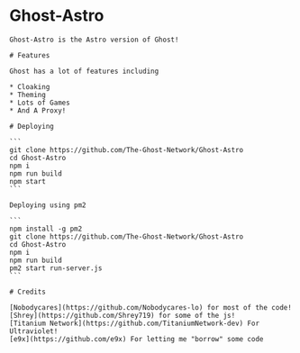 # Ghost-Astro

    Ghost-Astro is the Astro version of Ghost!

    # Features

    Ghost has a lot of features including

    * Cloaking
    * Theming
    * Lots of Games
    * And A Proxy!

    # Deploying

    ```
    git clone https://github.com/The-Ghost-Network/Ghost-Astro
    cd Ghost-Astro
    npm i
    npm run build
    npm start
    ```

    Deploying using pm2

    ```
    npm install -g pm2
    git clone https://github.com/The-Ghost-Network/Ghost-Astro
    cd Ghost-Astro
    npm i
    npm run build
    pm2 start run-server.js
    ```

    # Credits

    [Nobodycares](https://github.com/Nobodycares-lo) for most of the code!
    [Shrey](https://github.com/Shrey719) for some of the js!
    [Titanium Network](https://github.com/TitaniumNetwork-dev) For Ultraviolet!
    [e9x](https://github.com/e9x) For letting me "borrow" some code
